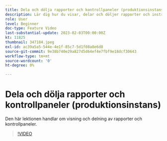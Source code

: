 ```yaml
---
title: Dela och dölja rapporter och kontrollpaneler (produktionsinstans)
description: Lär dig hur du visar, delar och döljer rapporter och instrumentpaneler.
role: User
level: Beginner
doc-type: Feature Video
last-substantial-update: 2023-02-03T00:00:00Z
kt: 11825
thumbnail: 347184.jpeg
exl-id: ac39a5a5-544e-4e1f-85c7-5d1f08a8e6d8
source-git-commit: 9e38b740e29a827d5d64ef4e7fbf9e18dcf30643
workflow-type: tm+mt
source-wordcount: '0'
ht-degree: 0%

---
```


# Dela och dölja rapporter och kontrollpaneler (produktionsinstans)

Den här lektionen handlar om visning och delning av rapporter och kontrollpaneler.

>[!VIDEO](https://video.tv.adobe.com/v/347184/?quality=12&learn=on)
